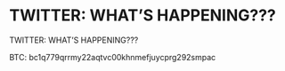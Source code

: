 # TWITTER: WHAT’S HAPPENING???
TWITTER: WHAT’S HAPPENING???

BTC: bc1q779qrrmy22aqtvc00khnmefjuycprg292smpac
